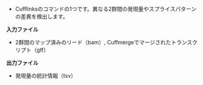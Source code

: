
-   Cufflinksのコマンドの1つです。異なる2群間の発現量やスプライスパターンの差異を検出します。

**入力ファイル**

-   2群間のマップ済みのリード（bam）, Cuffmergeでマージされたトランスクリプト（gtf）

**出力ファイル**

-   発現量の統計情報（tsv）
